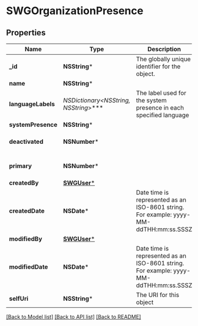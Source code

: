 # SWGOrganizationPresence

## Properties
Name | Type | Description | Notes
------------ | ------------- | ------------- | -------------
**_id** | **NSString*** | The globally unique identifier for the object. | [optional] 
**name** | **NSString*** |  | [optional] 
**languageLabels** | **NSDictionary&lt;NSString*, NSString*&gt;*** | The label used for the system presence in each specified language | 
**systemPresence** | **NSString*** |  | [optional] 
**deactivated** | **NSNumber*** |  | [optional] [default to @0]
**primary** | **NSNumber*** |  | [optional] [default to @0]
**createdBy** | [**SWGUser***](SWGUser.md) |  | [optional] 
**createdDate** | **NSDate*** | Date time is represented as an ISO-8601 string. For example: yyyy-MM-ddTHH:mm:ss.SSSZ | [optional] 
**modifiedBy** | [**SWGUser***](SWGUser.md) |  | [optional] 
**modifiedDate** | **NSDate*** | Date time is represented as an ISO-8601 string. For example: yyyy-MM-ddTHH:mm:ss.SSSZ | [optional] 
**selfUri** | **NSString*** | The URI for this object | [optional] 

[[Back to Model list]](../README.md#documentation-for-models) [[Back to API list]](../README.md#documentation-for-api-endpoints) [[Back to README]](../README.md)


